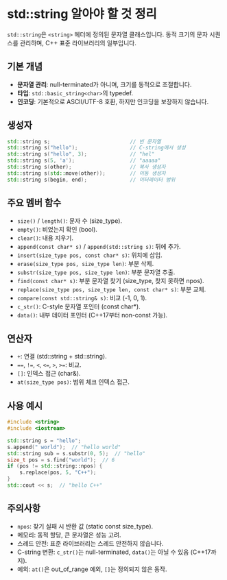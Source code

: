 # std::string 알아야 할 것 정리

`std::string`은 `<string>` 헤더에 정의된 문자열 클래스입니다. 동적 크기의 문자 시퀀스를 관리하며, C++ 표준 라이브러리의 일부입니다.

## 기본 개념
- **문자열 관리**: null-terminated가 아니며, 크기를 동적으로 조절합니다.
- **타입**: `std::basic_string<char>`의 typedef.
- **인코딩**: 기본적으로 ASCII/UTF-8 호환, 하지만 인코딩을 보장하지 않습니다.

## 생성자
```cpp
std::string s;                          // 빈 문자열
std::string s("hello");                 // C-string에서 생성
std::string s("hello", 3);              // "hel"
std::string s(5, 'a');                  // "aaaaa"
std::string s(other);                   // 복사 생성자
std::string s(std::move(other));        // 이동 생성자
std::string s(begin, end);              // 이터레이터 범위
```

## 주요 멤버 함수
- `size()` / `length()`: 문자 수 (size_type).
- `empty()`: 비었는지 확인 (bool).
- `clear()`: 내용 지우기.
- `append(const char* s)` / `append(std::string s)`: 뒤에 추가.
- `insert(size_type pos, const char* s)`: 위치에 삽입.
- `erase(size_type pos, size_type len)`: 부분 삭제.
- `substr(size_type pos, size_type len)`: 부분 문자열 추출.
- `find(const char* s)`: 부분 문자열 찾기 (size_type, 찾지 못하면 npos).
- `replace(size_type pos, size_type len, const char* s)`: 부분 교체.
- `compare(const std::string& s)`: 비교 (-1, 0, 1).
- `c_str()`: C-style 문자열 포인터 (const char*).
- `data()`: 내부 데이터 포인터 (C++17부터 non-const 가능).

## 연산자
- `+`: 연결 (std::string + std::string).
- `==`, `!=`, `<`, `<=`, `>`, `>=`: 비교.
- `[]`: 인덱스 접근 (char&).
- `at(size_type pos)`: 범위 체크 인덱스 접근.

## 사용 예시
```cpp
#include <string>
#include <iostream>

std::string s = "hello";
s.append(" world");  // "hello world"
std::string sub = s.substr(0, 5);  // "hello"
size_t pos = s.find("world");  // 6
if (pos != std::string::npos) {
    s.replace(pos, 5, "C++");
}
std::cout << s;  // "hello C++"
```

## 주의사항
- `npos`: 찾기 실패 시 반환 값 (static const size_type).
- 메모리: 동적 할당, 큰 문자열은 성능 고려.
- 스레드 안전: 표준 라이브러리는 스레드 안전하지 않습니다.
- C-string 변환: `c_str()`는 null-terminated, `data()`는 아닐 수 있음 (C++17까지).
- 예외: `at()`은 out_of_range 예외, `[]`는 정의되지 않은 동작.
